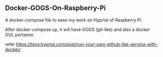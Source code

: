 ## Docker-GOGS-On-Raspberry-Pi

A docker-compose file to ease my work on Hypriot of Raspberry Pi.

After docker-compose up, it will have GOGS (git-like) and also a docker GUI, portainer.

refer https://blog.hypriot.com/post/run-your-own-github-like-service-with-docker/
